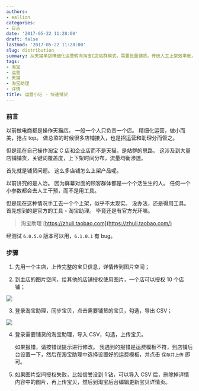 ```yaml
---
authors:
- eallion
categories:
- 日志
date: '2017-05-22 11:28:00'
draft: false
lastmod: '2017-05-22 11:28:00'
slug: distribution
summary: 从天猫单店精细化运营转向淘宝C店站群模式，需要批量铺货。传统人工上架效率低，改用淘宝助理工具。操作流程：主店上传完整商品并共享图片空间，通过淘宝助理导出CSV文件，再导入其他店铺批量上传。遇到运费模板或图片授权问题需针对性调整，如图片空间授权不足时可先传基础信息再后台补详情。
tags:
- 淘宝
- 运营
- 天猫
- 淘宝助理
- 详情
title: 运营小记 - 快速铺货
---
```


### 前言

以前做电商都是操作天猫店。
一般一个人只负责一个店。
精细化运营，做小而美，抢占 top。
做总监的时候很多店铺接入，也是招运营和助理分而管之。

但是现在自己操作淘宝 C 店和企业店而不是天猫，是站群的思路。
这涉及到大量店铺铺货，关键词覆盖度，上下架时间分布，流量均衡渗透。

首先就是铺货问题。
这么多店铺怎么上架产品呢。

以前讲究的是人治。
因为屏幕对面的顾客群体都是一个个活生生的人。
任何一个小参数都会去人工干预，而不是用工具。

但是现在这种情况手工去一个个上架，似乎不太现实。
没办法，还是得用工具。
首先想到的是官方的工具 - 淘宝助理。
毕竟还是有官方光环嘛。

> 淘宝助理 [https://zhuli.taobao.com](https://zhuli.taobao.com/)

经测试 `6.0.5.0` 版本可以用，`6.1.0.1` 有 bug。

### 步骤

 1. 先用一个主店，上传完整的宝贝信息，详情传到图片空间；

 2. 到主店的图片空间，给其他的店铺授权使用图片，一个店可以授权 10 个店铺；

![](/assets/images/posts/2017/05/22/1548006662.png)

 3. 登录淘宝助理，同步宝贝，点击需要铺货的宝贝，勾选，导出 CSV；

![](/assets/images/posts/2017/05/22/647221550.png)

 4. 登录需要铺货的淘宝助理，导入 CSV，勾选，上传宝贝。

    如果报错，请按错误提示进行修改。
    我遇到的报错是运费模板不符，到店铺后台设置一下，然后在淘宝助理中选择设置好的运费模板，并点击 `保存并上传` 即可。

 5. 如果图片空间授权失败，比如信誉没到 1 钻，可以导入 CSV 后，删除掉详情内容中的图片，再上传宝贝，然后到淘宝后台编辑更新宝贝详情页。